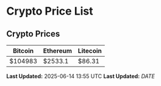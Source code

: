 # Crypto Price List

## Crypto Prices
| Bitcoin | Ethereum | Litecoin |
| ------- | -------- | -------- |
| $104983 | $2533.1 | $86.31 |
**Last Updated:** 2025-06-14 13:55 UTC
**Last Updated:** $DATE$
